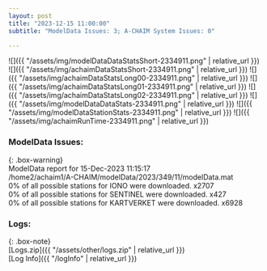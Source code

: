 ```yaml
---
layout: post
title: "2023-12-15 11:00:00"
subtitle: "ModelData Issues: 3; A-CHAIM System Issues: 0"

---
```


![]({{ "/assets/img/modelDataDataStatsShort-2334911.png" | relative_url }})
![]({{ "/assets/img/achaimDataStatsShort-2334911.png" | relative_url }})
![]({{ "/assets/img/achaimDataStatsLong00-2334911.png" | relative_url }})
![]({{ "/assets/img/achaimDataStatsLong01-2334911.png" | relative_url }})
![]({{ "/assets/img/achaimDataStatsLong02-2334911.png" | relative_url }})
![]({{ "/assets/img/modelDataDataStats-2334911.png" | relative_url }})
![]({{ "/assets/img/modelDataStationStats-2334911.png" | relative_url }})
![]({{ "/assets/img/achaimRunTime-2334911.png" | relative_url }})


### ModelData Issues:  
  
{: .box-warning}  
 ModelData report for 15-Dec-2023 11:15:17   
 /home2/achaim1/A-CHAIM/modelData/2023/349/11/modelData.mat   
 0% of all possible stations for IONO were downloaded. x2707   
 0% of all possible stations for SENTINEL were downloaded. x427   
 0% of all possible stations for KARTVERKET were downloaded. x6928   
  


### Logs:  
  
{: .box-note}  
[Logs.zip]({{ "/assets/other/logs.zip" | relative_url }})  
[Log Info]({{ "/logInfo" | relative_url }})  
